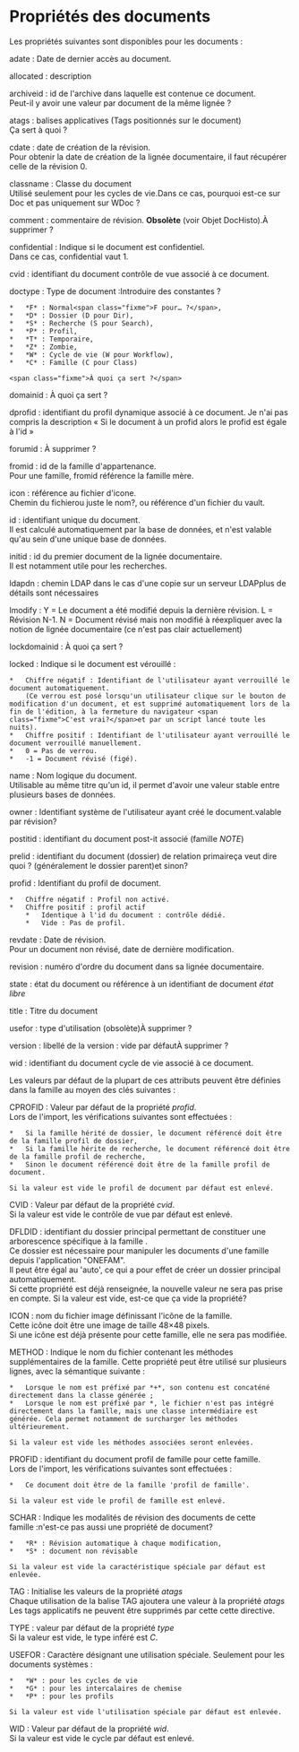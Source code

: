 # Propriétés des documents

Les propriétés suivantes sont disponibles pour les documents :


adate
:   Date de dernier accès au document.

allocated
:   <span class="fixme">description</span>

archiveid
:   id de l'archive dans laquelle est contenue ce document.  
    <span class="fixme">Peut-il y avoir une valeur par document de la même lignée ?</span>

atags
:   balises applicatives (Tags positionnés sur le document)  
    <span class="fixme">Ça sert à quoi ?</span>

cdate
:   date de création de la révision.  
    Pour obtenir la date de création de la lignée documentaire, il faut récupérer celle de la révision 0.

classname
:   Classe du document  
    Utilisé seulement pour les cycles de vie.<span class="fixme">Dans ce cas, pourquoi est-ce sur Doc et pas uniquement sur WDoc ?</span>

comment
:   commentaire de révision.
    **Obsolète** (voir Objet DocHisto).<span class="fixme">À supprimer ?</span>

confidential
:   Indique si le document est confidentiel.  
    Dans ce cas, confidential vaut 1.

cvid
:   identifiant du document contrôle de vue associé à ce document.

doctype
:   Type de document :<span class="fixme">Introduire des constantes ?</span>
    
    *   *F* : Normal<span class="fixme">F pour… ?</span>,
    *   *D* : Dossier (D pour Dir),
    *   *S* : Recherche (S pour Search),
    *   *P* : Profil,
    *   *T* : Temporaire,
    *   *Z* : Zombie,
    *   *W* : Cycle de vie (W pour Workflow),
    *   *C* : Famille (C pour Class)
    
    <span class="fixme">À quoi ça sert ?</span>

domainid
:   <span class="fixme">À quoi ça sert ?</span>

dprofid
:   identifiant du profil dynamique associé à ce document.
    <span class="fixme">Je n'ai pas compris la description « Si le document à un profid alors le profid est égale à l'id »</span>

forumid
:   <span class="fixme">À supprimer ?</span>

fromid
:   id de la famille d'appartenance.  
    Pour une famille, fromid référence la famille mère.

icon
:   référence au fichier d'icone.  
    Chemin du fichier<span class="fixme">ou juste le nom?</span>, ou référence d'un fichier du vault.

id
:   identifiant unique du document.  
    Il est calculé automatiquement par la base de données, et n'est valable qu'au sein d'une unique base de données.

initid
:   id du premier document de la lignée documentaire.  
    Il est notamment utile pour les recherches.

ldapdn
:   chemin LDAP dans le cas d'une copie sur un serveur LDAP<span class="fixme">plus de détails sont nécessaires</span>

lmodify
:   Y = Le document a été modifié depuis la dernière révision. L = Révision N-1. N = Document révisé mais non modifié
    <span class="fixme">à réexpliquer avec la notion de lignée documentaire (ce n'est pas clair actuellement)</span>

lockdomainid
:   <span class="fixme">À quoi ça sert ?</span>

locked
:   Indique si le document est vérouillé :
    
    *   Chiffre négatif : Identifiant de l'utilisateur ayant verrouillé le document automatiquement.  
        (Ce verrou est posé lorsqu'un utilisateur clique sur le bouton de modification d'un document, et est supprimé automatiquement lors de la fin de l'édition, à la fermeture du navigateur <span class="fixme">C'est vrai?</span>et par un script lancé toute les nuits).
    *   Chiffre positif : Identifiant de l'utilisateur ayant verrouillé le document verrouillé manuellement.
    *   0 = Pas de verrou.
    *   -1 = Document révisé (figé).

name
:   Nom logique du document.  
    Utilisable au même titre qu'un id, il permet d'avoir une valeur stable entre plusieurs bases de données.

owner
:   Identifiant système de l'utilisateur ayant créé le document.<span class="fixme">valable par révision?</span>

postitid
:   identifiant du document post-it associé (famille *NOTE*)

prelid
:   identifiant du document (dossier) de relation primaire<span class="fixme">ça veut dire quoi ?</span> (généralement le dossier parent)<span class="fixme">et sinon?</span>

profid
:   Identifiant du profil de document.
    
    *   Chiffre négatif : Profil non activé.
    *   Chiffre positif : profil actif
        *   Identique à l'id du document : contrôle dédié.
        *   Vide : Pas de profil.

revdate
:   Date de révision.  
    Pour un document non révisé, date de dernière modification.

revision
:   numéro d'ordre du document dans sa lignée documentaire.

state
:   état du document ou référence à un identifiant de document *état libre*

title
:   Titre du document

usefor
:   type d'utilisation (obsolète)<span class="fixme">À supprimer ?</span>

version
:   libellé de la version : vide par défaut<span class="fixme">À supprimer ?</span>

wid
:   identifiant du document cycle de vie associé à ce document.

Les valeurs par défaut de la plupart de ces attributs peuvent être définies dans la famille au moyen des clés suivantes :

CPROFID
:   Valeur par défaut de la propriété *profid*.  
    Lors de l'import, les vérifications suivantes sont effectuées :
    
    *   Si la famille hérité de dossier, le document référencé doit être de la famille profil de dossier,
    *   Si la famille hérite de recherche, le document référencé doit être de la famille profil de recherche,
    *   Sinon le document référencé doit être de la famille profil de document.
    
    Si la valeur est vide le profil de document par défaut est enlevé.

CVID
:   Valeur par défaut de la propriété *cvid*.  
    Si la valeur est vide le contrôle de vue par défaut est enlevé.

DFLDID
:   identifiant du dossier principal permettant de constituer une arborescence spécifique à la famille .  
    Ce dossier est nécessaire pour manipuler les documents d'une famille depuis  l'application "ONEFAM".  
    Il peut être égal au 'auto', ce qui a pour effet de créer un dossier principal automatiquement.  
    Si cette propriété est déjà renseignée, la nouvelle valeur ne sera pas prise en compte.
    <span class="fixme">Si la valeur est vide, est-ce que ça vide la propriété?</span>

ICON
:   nom du fichier image définissant l'icône de la famille.  
    Cette icône doit être une image de taille 48×48 pixels.  
    Si une icône est déjà présente pour cette famille, elle ne sera pas modifiée.

METHOD
:   Indique le nom du fichier contenant les méthodes supplémentaires de la famille.
    Cette propriété peut être utilisé sur plusieurs lignes, avec la sémantique suivante :
    
    *   Lorsque le nom est préfixé par *+*, son contenu est concaténé directement dans la classe générée ;
    *   Lorsque le nom est préfixé par *, le fichier n'est pas intégré directement dans la famille, mais une classe intermédiaire est générée. Cela permet notamment de surcharger les méthodes ultérieurement.
    
    Si la valeur est vide les méthodes associées seront enlevées.

PROFID
:   identifiant du document profil de famille pour cette famille.  
    Lors de l'import, les vérifications suivantes sont effectuées :
    
    *   Ce document doit être de la famille 'profil de famille'.
    
    Si la valeur est vide le profil de famille est enlevé.

SCHAR
:   Indique les modalités de révision des documents de cette famille :<span class="fixme">n'est-ce pas aussi une propriété de document?</span>
    
    *   *R* : Révision automatique à chaque modification,
    *   *S* : document non révisable 
    
    Si la valeur est vide la caractéristique spéciale par défaut est enlevée.

TAG
:   Initialise les valeurs de la propriété *atags*  
    Chaque utilisation de la balise TAG ajoutera une valeur à la propriété *atags*  
    Les tags applicatifs ne peuvent être supprimés par cette cette directive.

TYPE
:   valeur par défaut de la propriété *type*  
    Si la valeur est vide, le type inféré est *C*.

USEFOR
:   Caractère désignant une utilisation spéciale. Seulement pour les documents systèmes : 
    
    *   *W* : pour les cycles de vie 
    *   *G* : pour les intercalaires de chemise 
    *   *P* : pour les profils 
    
    Si la valeur est vide l'utilisation spéciale par défaut est enlevée.

WID
:   Valeur par défaut de la propriété *wid*.  
    Si la valeur est vide le cycle par défaut est enlevé.
